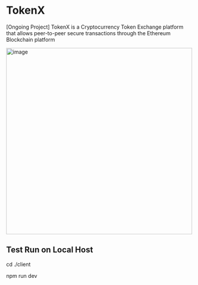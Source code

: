 # TokenX
[Ongoing Project]
TokenX is a Cryptocurrency Token Exchange platform that allows peer-to-peer secure transactions through the Ethereum Blockchain platform

<img width="500" alt="image" src="https://github.com/user-attachments/assets/1f7d5c09-0319-4f03-8563-8ca350ea83fe" />

## Test Run on Local Host
cd ./client

npm run dev
